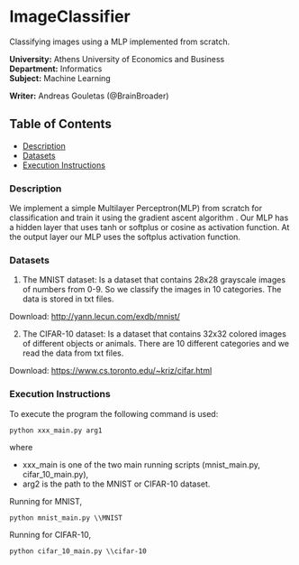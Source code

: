 # ImageClassifier

Classifying images using a MLP implemented from scratch.

**University:** Athens University of Economics and Business  
**Department:** Informatics  
**Subject:** Machine Learning

**Writer:**  Andreas Gouletas (@BrainBroader)

## Table of Contents
* [Description](#description)
* [Datasets](#datasets)
* [Execution Instructions](#execution-instructions)

### Description 
We implement a simple Multilayer Perceptron(MLP) from scratch for classification and train it using the gradient ascent algorithm . Our MLP has a hidden layer that uses tanh or softplus or cosine as activation function. At the output layer our MLP uses the softplus activation function.

### Datasets
1. The MNIST dataset: 
Is a dataset that contains 28x28 grayscale images of numbers from 0-9. So we classify the images in 10 categories. The data is stored in txt files.

Download: http://yann.lecun.com/exdb/mnist/

2. The CIFAR-10 dataset:
Is a dataset that contains 32x32 colored images of different objects or animals. There are 10 different categories and we read the data from txt files.

Download: https://www.cs.toronto.edu/~kriz/cifar.html

### Execution Instructions
To execute the program the following command is used:
```
python xxx_main.py arg1
```
where 
* xxx_main is one of the two main running scripts (mnist_main.py, cifar_10_main.py),
* arg2 is the path to the MNIST or CIFAR-10 dataset.


Running for MNIST, 
```
python mnist_main.py \\MNIST
```

Running for CIFAR-10, 
```
python cifar_10_main.py \\cifar-10
